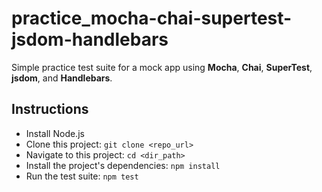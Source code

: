 # practice_mocha-chai-supertest-jsdom-handlebars

Simple practice test suite for a mock app using __Mocha__, __Chai__, __SuperTest__, __jsdom__, and __Handlebars__.

## Instructions
 * Install Node.js
 * Clone this project: `git clone <repo_url>`
 * Navigate to this project: `cd <dir_path>`
 * Install the project's dependencies: `npm install`
 * Run the test suite: `npm test`
